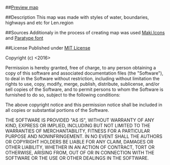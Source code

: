 ##[Preview map](https://raw.githubusercontent.com/MargaretZh/basemap/master/basemap.png)

##Description 
This map was made with styles of water, boundaries, highways and etc for Len.region 

##Sources
Additionaly in the process of creating map was used [Maki.Icons](https://www.mapbox.com/maki-icons/)
and [Paratype font](http://www.paratype.ru/public/)

##License
Published under [MIT License](https://opensource.org/licenses/mit-license.php)

Copyright (c) <2016> <MargaretZh>

Permission is hereby granted, free of charge, to any person obtaining a copy of this software and associated documentation files (the "Software"), to deal in the Software without restriction, including without limitation the rights to use, copy, modify, merge, publish, distribute, sublicense, and/or sell copies of the Software, and to permit persons to whom the Software is furnished to do so, subject to the following conditions:

The above copyright notice and this permission notice shall be included in all copies or substantial portions of the Software.

THE SOFTWARE IS PROVIDED "AS IS", WITHOUT WARRANTY OF ANY KIND, EXPRESS OR IMPLIED, INCLUDING BUT NOT LIMITED TO THE WARRANTIES OF MERCHANTABILITY, FITNESS FOR A PARTICULAR PURPOSE AND NONINFRINGEMENT. IN NO EVENT SHALL THE AUTHORS OR COPYRIGHT HOLDERS BE LIABLE FOR ANY CLAIM, DAMAGES OR OTHER LIABILITY, WHETHER IN AN ACTION OF CONTRACT, TORT OR OTHERWISE, ARISING FROM, OUT OF OR IN CONNECTION WITH THE SOFTWARE OR THE USE OR OTHER DEALINGS IN THE SOFTWARE.
